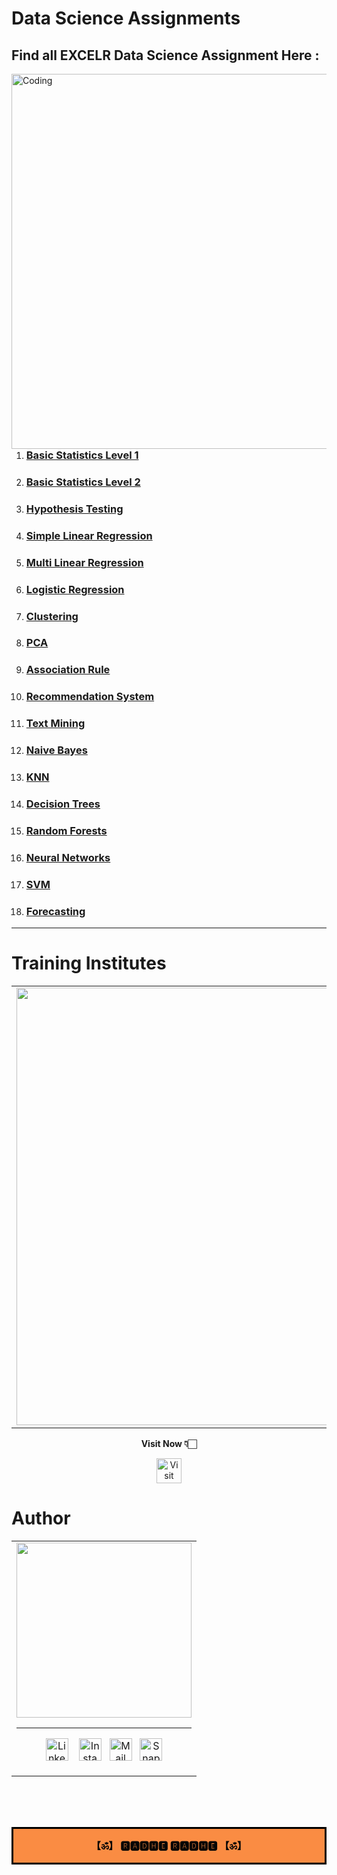 # Data Science Assignments

## Find all EXCELR Data Science Assignment Here :

<img align="right" alt="Coding" width="600" src="https://github.com/yagniksorathiya/Data_Science_Assignments/assets/129974278/3e02d140-ee61-41b6-bcbc-ae61fefcf88c">

1) ### [Basic Statistics Level 1](https://github.com/yagniksorathiya/Basic_Statistics_Level_1)

2) ### [Basic Statistics Level 2](https://github.com/yagniksorathiya/Basic_Statistics_Level_2)

3) ### [Hypothesis Testing](https://github.com/yagniksorathiya/Hypothesis_Testing)

4) ### [Simple Linear Regression](https://github.com/yagniksorathiya/Simple_Linear_Regression)

5) ### [Multi Linear Regression](https://github.com/yagniksorathiya/Multi_Linear_Regression)

6) ### [Logistic Regression](https://github.com/yagniksorathiya/Logistic_Regression)

7) ### [Clustering](https://github.com/yagniksorathiya/Clustering)

8) ### [PCA](https://github.com/yagniksorathiya/PCA)

9) ### [Association Rule](https://github.com/yagniksorathiya/Association_Rules)

10) ### [Recommendation System](https://github.com/yagniksorathiya/Recommendation_Systems)

11) ### [Text Mining](https://github.com/yagniksorathiya/Text_Mining)

12) ### [Naive Bayes](https://github.com/yagniksorathiya/Naive_Bayes)

13) ### [KNN](https://github.com/yagniksorathiya/KNN)

14) ### [Decision Trees](https://github.com/yagniksorathiya/Decision_Trees)

15) ### [Random Forests](https://github.com/yagniksorathiya/Random_Forest)

16) ### [Neural Networks](https://github.com/yagniksorathiya/Neural_Network)

17) ### [SVM](https://github.com/yagniksorathiya/SVM)

18) ### [Forecasting](https://github.com/yagniksorathiya/Forecasting)
___

# Training Institutes
<table align="center">
<tr>
<td>
<img src="https://github.com/yagniksorathiya/Data_Science_Assignments/assets/129974278/95478e7a-f194-4b4f-8828-3bfceb6c83ee" width="700"/>
</td>
</tr> 
  </table>
<p align="center"> <b>Visit Now &#128071;&#127995;</b></p>
<p align="center">
<a href = "https://www.excelr.com/" target="_blank"><img src = "https://cdn3.iconfinder.com/data/icons/social-media-circle-long-shadow/1024/longShadow-1024.png" alt = "Visit Site"  width="40"height="40"/></a></p>


  
# Author

<table align="center">
<tr>
<td>
<a href = "https://github.com/yagniksorathiya/" target="blank"><img src="https://avatars.githubusercontent.com/u/129974278?v=4" width="280"/></a>

  
  
___



<p align="center">
<a href = "https://www.linkedin.com/in/yagnik-sorathiya-b788471b2/" target="_blank"><img src = "https://cdn0.iconfinder.com/data/icons/social-media-circle-long-shadow/1024/linkedin-1024.png" alt="Linkedin" width="36" height="36"/></a> &nbsp;&nbsp;
<a href = "https://www.instagram.com/yagnik_sorathiya_/" target="_blank"><img src = "https://cdn0.iconfinder.com/data/icons/social-media-circle-6/1024/instagram-1024.png" alt= "Instagram"  width="36" height="36"/></a>&nbsp;&nbsp;
<a href = "mailto:yagniksorathiya11@gmail.com" target="_blank"><img src = "https://cdn0.iconfinder.com/data/icons/social-media-circle-long-shadow/1024/mail-1024.png" alt="Mail" width="36" height="36"/></a>&nbsp;&nbsp;
<a href = "https://www.snapchat.com/add/sorathiyayagnik/" target="_blank"><img src = "https://cdn0.iconfinder.com/data/icons/social-media-circle-long-shadow/1024/snapchat-1024.png" alt = "Snapchat"  width="36" height="36"/></a></p>

</td>
</tr> 
  </table>

</br></br></br>

<div style="display:fill;
            border-radius: false;
            border-style: solid;
            border-color:#000000;
            border-style: false;
            border-width: 3px;
            color:#050505;
            font-size:15px;
            font-family: Georgia;
            background-color:#fa8c43;
            text-align:center;
            letter-spacing:0.1px;
            padding: 0.1em;">



<p align="center" font="black"><b>【ॐ】 🆁🅰🅳🅷🅴 🆁🅰🅳🅷🅴 【ॐ】 </b></p>
